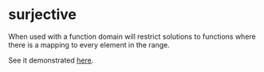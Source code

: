 # surjective

When used with a function domain will restrict solutions to functions where there is a mapping to every element in the range.

See it demonstrated [here](https://github/conjure-cp/conjure/docs/notebooks/functionDemonstration.ipynb).
